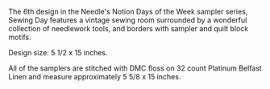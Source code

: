 The 6th design in the Needle's Notion Days of the Week sampler series, Sewing Day features a vintage sewing room surrounded by a wonderful collection of needlework tools, and borders with sampler and quilt block motifs.

Design size:   5 1/2 x 15 inches.

All of the samplers are stitched with DMC floss on 32 count Platinum Belfast Linen and measure approximately 5 5/8 x 15 inches.
